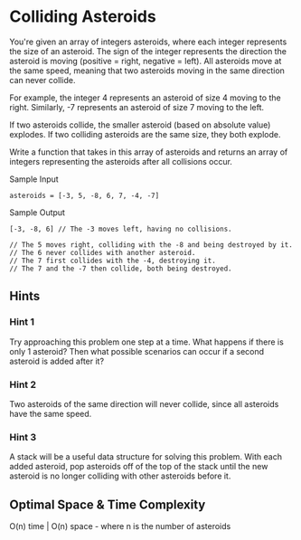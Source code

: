 # Colliding Asteroids

You're given an array of integers asteroids, where each integer represents the size of an asteroid. The sign of the integer represents the direction the asteroid is moving (positive = right, negative = left). All asteroids move at the same speed, meaning that two asteroids moving in the same direction can never collide.

For example, the integer 4 represents an asteroid of size 4 moving to the right. Similarly, -7 represents an asteroid of size 7 moving to the left.

If two asteroids collide, the smaller asteroid (based on absolute value) explodes. If two colliding asteroids are the same size, they both explode.

Write a function that takes in this array of asteroids and returns an array of integers representing the asteroids after all collisions occur.

Sample Input

```
asteroids = [-3, 5, -8, 6, 7, -4, -7]
```

Sample Output

```
[-3, -8, 6] // The -3 moves left, having no collisions.

// The 5 moves right, colliding with the -8 and being destroyed by it.
// The 6 never collides with another asteroid.
// The 7 first collides with the -4, destroying it.
// The 7 and the -7 then collide, both being destroyed.
```

## Hints

### Hint 1

Try approaching this problem one step at a time. What happens if there is only 1 asteroid? Then what possible scenarios can occur if a second asteroid is added after it?

### Hint 2

Two asteroids of the same direction will never collide, since all asteroids have the same speed.

### Hint 3

A stack will be a useful data structure for solving this problem. With each added asteroid, pop asteroids off of the top of the stack until the new asteroid is no longer colliding with other asteroids before it.

## Optimal Space & Time Complexity

O(n) time | O(n) space - where n is the number of asteroids
